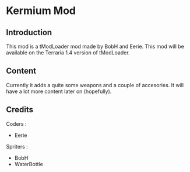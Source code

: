 # Kermium Mod
## Introduction
This mod is a tModLoader mod made by BobH and Eerie. This mod will be available on the Terraria 1.4 version of tModLoader.  

## Content
Currently it adds a quite some weapons and a couple of accesories. It will have a lot more content later on (hopefully).

## Credits
Coders : 
- Eerie

Spriters : 
- BobH
- WaterBottle




